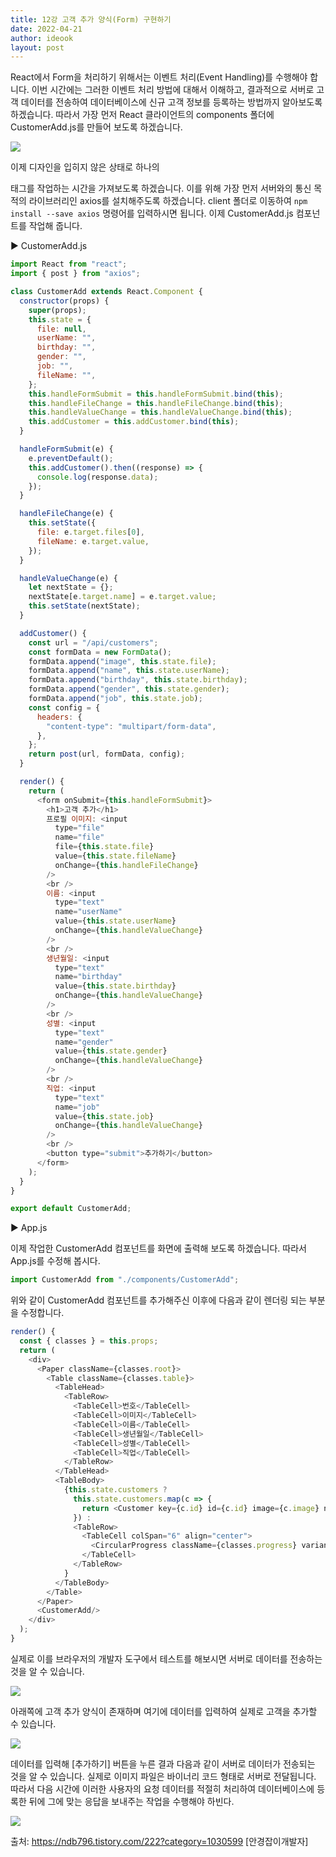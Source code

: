 ```yaml
---
title: 12강 고객 추가 양식(Form) 구현하기
date: 2022-04-21
author: ideook
layout: post
---
```


React에서 Form을 처리하기 위해서는 이벤트 처리(Event Handling)를 수행해야 합니다. 이번 시간에는 그러한 이벤트 처리 방법에 대해서 이해하고, 결과적으로 서버로 고객 데이터를 전송하여 데이터베이스에 신규 고객 정보를 등록하는 방법까지 알아보도록 하겠습니다. 따라서 가장 먼저 React 클라이언트의 components 폴더에 CustomerAdd.js를 만들어 보도록 하겠습니다.

![](../../images/2022-04-21-11-44-04.png)

이제 디자인을 입히지 않은 상태로 하나의 <form> 태그를 작업하는 시간을 가져보도록 하겠습니다. 이를 위해 가장 먼저 서버와의 통신 목적의 라이브러리인 axios를 설치해주도록 하겠습니다. client 폴더로 이동하여 `npm install --save axios` 명령어를 입력하시면 됩니다. 이제 CustomerAdd.js 컴포넌트를 작업해 줍니다.

▶ CustomerAdd.js

```js
import React from "react";
import { post } from "axios";

class CustomerAdd extends React.Component {
  constructor(props) {
    super(props);
    this.state = {
      file: null,
      userName: "",
      birthday: "",
      gender: "",
      job: "",
      fileName: "",
    };
    this.handleFormSubmit = this.handleFormSubmit.bind(this);
    this.handleFileChange = this.handleFileChange.bind(this);
    this.handleValueChange = this.handleValueChange.bind(this);
    this.addCustomer = this.addCustomer.bind(this);
  }

  handleFormSubmit(e) {
    e.preventDefault();
    this.addCustomer().then((response) => {
      console.log(response.data);
    });
  }

  handleFileChange(e) {
    this.setState({
      file: e.target.files[0],
      fileName: e.target.value,
    });
  }

  handleValueChange(e) {
    let nextState = {};
    nextState[e.target.name] = e.target.value;
    this.setState(nextState);
  }

  addCustomer() {
    const url = "/api/customers";
    const formData = new FormData();
    formData.append("image", this.state.file);
    formData.append("name", this.state.userName);
    formData.append("birthday", this.state.birthday);
    formData.append("gender", this.state.gender);
    formData.append("job", this.state.job);
    const config = {
      headers: {
        "content-type": "multipart/form-data",
      },
    };
    return post(url, formData, config);
  }

  render() {
    return (
      <form onSubmit={this.handleFormSubmit}>
        <h1>고객 추가</h1>
        프로필 이미지: <input
          type="file"
          name="file"
          file={this.state.file}
          value={this.state.fileName}
          onChange={this.handleFileChange}
        />
        <br />
        이름: <input
          type="text"
          name="userName"
          value={this.state.userName}
          onChange={this.handleValueChange}
        />
        <br />
        생년월일: <input
          type="text"
          name="birthday"
          value={this.state.birthday}
          onChange={this.handleValueChange}
        />
        <br />
        성별: <input
          type="text"
          name="gender"
          value={this.state.gender}
          onChange={this.handleValueChange}
        />
        <br />
        직업: <input
          type="text"
          name="job"
          value={this.state.job}
          onChange={this.handleValueChange}
        />
        <br />
        <button type="submit">추가하기</button>
      </form>
    );
  }
}

export default CustomerAdd;
```

▶ App.js

이제 작업한 CustomerAdd 컴포넌트를 화면에 출력해 보도록 하겠습니다. 따라서 App.js를 수정해 봅시다.

```js
import CustomerAdd from "./components/CustomerAdd";
```

위와 같이 CustomerAdd 컴포넌트를 추가해주신 이후에 다음과 같이 렌더링 되는 부분을 수정합니다.

```js
render() {
  const { classes } = this.props;
  return (
    <div>
      <Paper className={classes.root}>
        <Table className={classes.table}>
          <TableHead>
            <TableRow>
              <TableCell>번호</TableCell>
              <TableCell>이미지</TableCell>
              <TableCell>이름</TableCell>
              <TableCell>생년월일</TableCell>
              <TableCell>성별</TableCell>
              <TableCell>직업</TableCell>
            </TableRow>
          </TableHead>
          <TableBody>
            {this.state.customers ?
              this.state.customers.map(c => {
                return <Customer key={c.id} id={c.id} image={c.image} name={c.name} birthday={c.birthday} gender={c.gender} job={c.job} />
              }) :
              <TableRow>
                <TableCell colSpan="6" align="center">
                  <CircularProgress className={classes.progress} variant="determinate" value={this.state.completed} />
                </TableCell>
              </TableRow>
            }
          </TableBody>
        </Table>
      </Paper>
      <CustomerAdd/>
    </div>
  );
}
```

실제로 이를 브라우저의 개발자 도구에서 테스트를 해보시면 서버로 데이터를 전송하는 것을 알 수 있습니다.

![](../../images/2022-04-21-11-44-28.png)

아래쪽에 고객 추가 양식이 존재하며 여기에 데이터를 입력하여 실제로 고객을 추가할 수 있습니다.

![](../../images/2022-04-21-11-44-34.png)

데이터를 입력해 [추가하기] 버튼을 누른 결과 다음과 같이 서버로 데이터가 전송되는 것을 알 수 있습니다. 실제로 이미지 파일은 바이너리 코드 형태로 서버로 전달됩니다. 따라서 다음 시간에 이러한 사용자의 요청 데이터를 적절히 처리하여 데이터베이스에 등록한 뒤에 그에 맞는 응답을 보내주는 작업을 수행해야 하빈다.

![](../../images/2022-04-21-11-44-38.png)

출처: https://ndb796.tistory.com/222?category=1030599 [안경잡이개발자]
